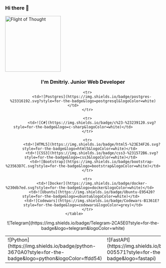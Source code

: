 ### Hi there 👋

<img src="[https://github.com/bimka/bimka/samolet.png](https://github.com/bimka/bimka/blob/main/samolet.png) " alt="Flight of Thought" width="180"/>

<div id="header" align="center">
    <h3>I'm Dmitriy. Junior Web Developer</h3>
</div>

<div id="table" align="center">
    <table>
        <tr>
            <td>![Python](https://img.shields.io/badge/python-3670A0?style=for-the-badge&logo=python&logoColor=ffdd54)</td>
            <td>![FastAPI](https://img.shields.io/badge/FastAPI-005571?style=for-the-badge&logo=fastapi)</td>
            <td>![Django](https://img.shields.io/badge/django-%23092E20.svg?style=for-the-badge&logo=django&logoColor=white)</td>
        </tr>
        
        <tr>
            <td>![Postgres](https://img.shields.io/badge/postgres-%23316192.svg?style=for-the-badge&logo=postgresql&logoColor=white)</td>         
        </tr>
        
        <tr>
            <td>![C#](https://img.shields.io/badge/c%23-%23239120.svg?style=for-the-badge&logo=c-sharp&logoColor=white)</td>         
        </tr>
        
        <tr>
            <td>![HTML5](https://img.shields.io/badge/html5-%23E34F26.svg?style=for-the-badge&logo=html5&logoColor=white)</td>   
            <td>![CSS3](https://img.shields.io/badge/css3-%231572B6.svg?style=for-the-badge&logo=css3&logoColor=white)</td>  
            <td>![Bootstrap](https://img.shields.io/badge/bootstrap-%23563D7C.svg?style=for-the-badge&logo=bootstrap&logoColor=white)</td>
        </tr>
        
        <tr>
            <td>![Docker](https://img.shields.io/badge/docker-%230db7ed.svg?style=for-the-badge&logo=docker&logoColor=white)</td>   
            <td>![Ubuntu](https://img.shields.io/badge/Ubuntu-E95420?style=for-the-badge&logo=ubuntu&logoColor=white)</td>  
            <td>![Codewars](https://img.shields.io/badge/Codewars-B1361E?style=for-the-badge&logo=codewars&logoColor=grey)</td>
        </tr>
    </table>        
</div>

<div id="contacts" align="center">
    ![Telegram](https://img.shields.io/badge/Telegram-2CA5E0?style=for-the-badge&logo=telegram&logoColor=white)
</div>
    
    
<!--
**bimka/bimka** is a ✨ _special_ ✨ repository because its `README.md` (this file) appears on your GitHub profile.

Here are some ideas to get you started:

- 🔭 I’m currently working on ...
- 🌱 I’m currently learning ...
- 👯 I’m looking to collaborate on ...
- 🤔 I’m looking for help with ...
- 💬 Ask me about ...
- 📫 How to reach me: ...
- 😄 Pronouns: ...
- ⚡ Fun fact: ...
-->
